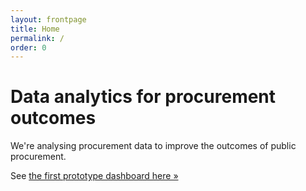 ```yaml
---
layout: frontpage
title: Home
permalink: /
order: 0
---
```


# Data analytics for procurement outcomes

We're analysing procurement data to improve the outcomes of public procurement.

See [the first prototype dashboard here &raquo;](http://mexico.procurement-analytics.org)